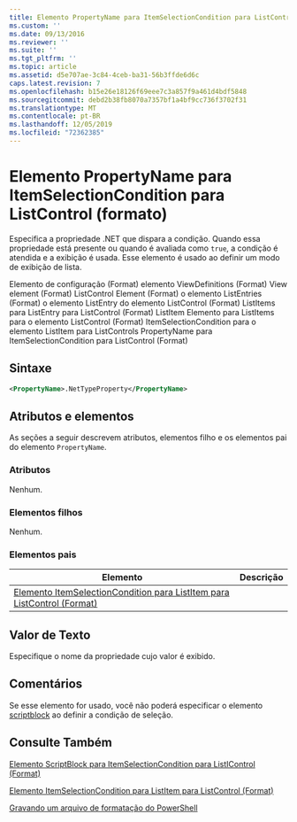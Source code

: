 ```yaml
---
title: Elemento PropertyName para ItemSelectionCondition para ListControl (Format) | Microsoft Docs
ms.custom: ''
ms.date: 09/13/2016
ms.reviewer: ''
ms.suite: ''
ms.tgt_pltfrm: ''
ms.topic: article
ms.assetid: d5e707ae-3c84-4ceb-ba31-56b3ffde6d6c
caps.latest.revision: 7
ms.openlocfilehash: b15e26e18126f69eee7c3a857f9a461d4bdf5848
ms.sourcegitcommit: debd2b38fb8070a7357bf1a4bf9cc736f3702f31
ms.translationtype: MT
ms.contentlocale: pt-BR
ms.lasthandoff: 12/05/2019
ms.locfileid: "72362385"
---
```

# <a name="propertyname-element-for-itemselectioncondition-for-listcontrol-format"></a>Elemento PropertyName para ItemSelectionCondition para ListControl (formato)

Especifica a propriedade .NET que dispara a condição. Quando essa propriedade está presente ou quando é avaliada como `true`, a condição é atendida e a exibição é usada. Esse elemento é usado ao definir um modo de exibição de lista.

Elemento de configuração (Format) elemento ViewDefinitions (Format) View element (Format) ListControl Element (Format) o elemento ListEntries (Format) o elemento ListEntry do elemento ListControl (Format) ListItems para ListEntry para ListControl (Format) ListItem Elemento para ListItems para o elemento ListControl (Format) ItemSelectionCondition para o elemento ListItem para ListControls PropertyName para ItemSelectionCondition para ListControl (Format)

## <a name="syntax"></a>Sintaxe

```xml
<PropertyName>.NetTypeProperty</PropertyName>
```

## <a name="attributes-and-elements"></a>Atributos e elementos

As seções a seguir descrevem atributos, elementos filho e os elementos pai do elemento `PropertyName`.

### <a name="attributes"></a>Atributos

Nenhum.

### <a name="child-elements"></a>Elementos filhos

Nenhum.

### <a name="parent-elements"></a>Elementos pais

|Elemento|Descrição|
|-------------|-----------------|
|[Elemento ItemSelectionCondition para ListItem para ListControl (Format)](./itemselectioncondition-element-for-listitem-for-listcontrol-format.md)||

## <a name="text-value"></a>Valor de Texto

Especifique o nome da propriedade cujo valor é exibido.

## <a name="remarks"></a>Comentários

Se esse elemento for usado, você não poderá especificar o elemento [scriptblock](./scriptblock-element-for-itemselectioncondition-for-listcontrol-format.md) ao definir a condição de seleção.

## <a name="see-also"></a>Consulte Também

[Elemento ScriptBlock para ItemSelectionCondition para ListIControl (Format)](./scriptblock-element-for-itemselectioncondition-for-listcontrol-format.md)

[Elemento ItemSelectionCondition para ListItem para ListControl (Format)](./itemselectioncondition-element-for-listitem-for-listcontrol-format.md)

[Gravando um arquivo de formatação do PowerShell](./writing-a-powershell-formatting-file.md)
